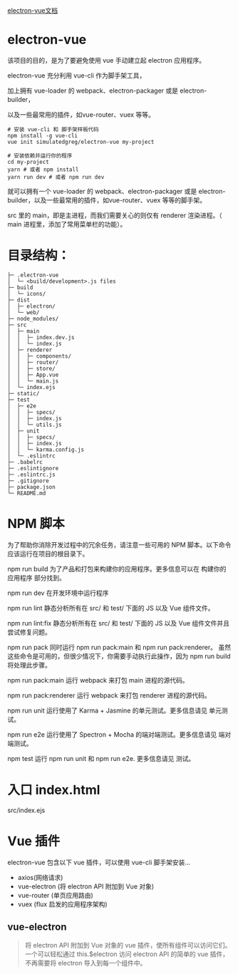 
[electron-vue文档](https://simulatedgreg.gitbooks.io/electron-vue/content/cn/)



# electron-vue

该项目的目的，是为了要避免使用 vue 手动建立起 electron 应用程序。

electron-vue 充分利用 vue-cli 作为脚手架工具，

加上拥有 vue-loader 的 webpack、electron-packager 或是 electron-builder，

以及一些最常用的插件，如vue-router、vuex 等等。

```
# 安装 vue-cli 和 脚手架样板代码
npm install -g vue-cli
vue init simulatedgreg/electron-vue my-project

# 安装依赖并运行你的程序
cd my-project
yarn # 或者 npm install
yarn run dev # 或者 npm run dev
```

就可以拥有一个 vue-loader 的 webpack、electron-packager 或是 electron-builder，以及一些最常用的插件，如vue-router、vuex 等等的脚手架。

src 里的 main，即是主进程，而我们需要关心的则仅有 renderer 渲染进程。（ main 进程里，添加了常用菜单栏的功能）。

# 目录结构：

```
├─ .electron-vue
│  └─ <build/development>.js files
├─ build
│  └─ icons/
├─ dist
│  ├─ electron/
│  └─ web/
├─ node_modules/
├─ src
│  ├─ main
│  │  ├─ index.dev.js
│  │  └─ index.js
│  ├─ renderer
│  │  ├─ components/
│  │  ├─ router/
│  │  ├─ store/
│  │  ├─ App.vue
│  │  └─ main.js
│  └─ index.ejs
├─ static/
├─ test
│  ├─ e2e
│  │  ├─ specs/
│  │  ├─ index.js
│  │  └─ utils.js
│  ├─ unit
│  │  ├─ specs/
│  │  ├─ index.js
│  │  └─ karma.config.js
│  └─ .eslintrc
├─ .babelrc
├─ .eslintignore
├─ .eslintrc.js
├─ .gitignore
├─ package.json
└─ README.md
```


# NPM 脚本
为了帮助你消除开发过程中的冗余任务，请注意一些可用的 NPM 脚本。以下命令应该运行在项目的根目录下。

npm run build
为了产品和打包来构建你的应用程序。更多信息可以在 构建你的应用程序 部分找到。

npm run dev
在开发环境中运行程序

npm run lint
静态分析所有在 src/ 和 test/ 下面的 JS 以及 Vue 组件文件。

npm run lint:fix
静态分析所有在 src/ 和 test/ 下面的 JS 以及 Vue 组件文件并且尝试修复问题。

npm run pack
同时运行 npm run pack:main 和 npm run pack:renderer。 虽然这些命令是可用的，但很少情况下，你需要手动执行此操作，因为 npm run build 将处理此步骤。

npm run pack:main
运行 webpack 来打包 main 进程的源代码。

npm run pack:renderer
运行 webpack 来打包 renderer 进程的源代码。

npm run unit
运行使用了 Karma + Jasmine 的单元测试。更多信息请见 单元测试。

npm run e2e
运行使用了 Spectron + Mocha 的端对端测试。更多信息请见 端对端测试。

npm test
运行 npm run unit 和 npm run e2e. 更多信息请见 测试。



# 入口 index.html

 src/index.ejs
 
 
 # Vue 插件

electron-vue 包含以下 vue 插件，可以使用 vue-cli 脚手架安装...

- axios(网络请求)
- vue-electron (将 electron API 附加到 Vue 对象)
- vue-router (单页应用路由)
- vuex (flux 启发的应用程序架构)

## vue-electron

> 将 electron API 附加到 Vue 对象的 vue 插件，使所有组件可以访问它们。
一个可以轻松通过 this.$electron 访问 electron API 的简单的 vue 插件，不再需要将 electron 导入到每一个组件中。